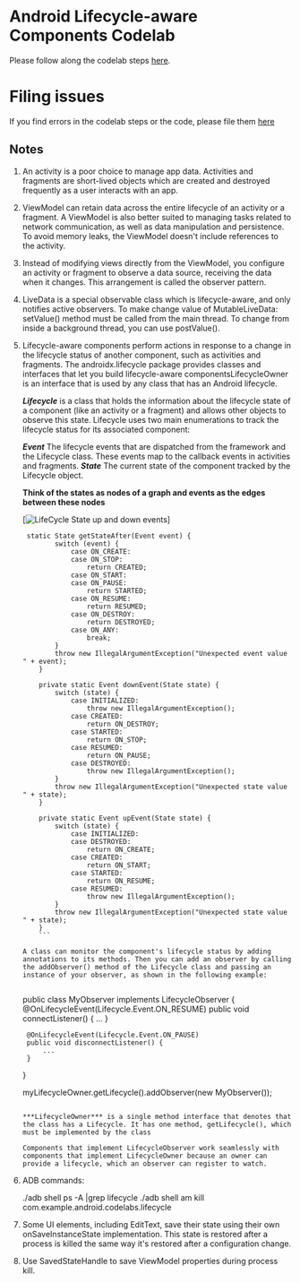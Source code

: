 # Android Lifecycle-aware Components Codelab

Please follow along the codelab steps [here](https://codelabs.developers.google.com/codelabs/android-lifecycles/).

# Filing issues

If you find errors in the codelab steps or the code, please file them [here](https://github.com/googlecodelabs/android-lifecycles/issues/new)

## Notes

1. An activity is a poor choice to manage app data.
   Activities and fragments are short-lived objects which are created and destroyed frequently as a user interacts with an app.

2. ViewModel can retain data across the entire lifecycle of an activity or a fragment.
   A ViewModel is also better suited to managing tasks related to network communication, as well as data manipulation and persistence.
   To avoid memory leaks, the ViewModel doesn't include references to the activity.

3. Instead of modifying views directly from the ViewModel, you configure an activity or fragment to observe a data source, receiving the data when it changes.
   This arrangement is called the observer pattern.

4. LiveData is a special observable class which is lifecycle-aware, and only notifies active observers.
   To make change value of MutableLiveData: setValue() method must be called from the main thread.
   To change from inside a background thread, you can use postValue().

5. Lifecycle-aware components perform actions in response to a change in the lifecycle status of another component, such as activities and fragments.
   The androidx.lifecycle package provides classes and interfaces that let you build lifecycle-aware componentsLifecycleOwner is an interface that is used by any class that has an Android lifecycle.

   ***Lifecycle*** is a class that holds the information about the lifecycle state of a component (like an activity or a fragment) and allows other objects to observe this state.
   Lifecycle uses two main enumerations to track the lifecycle status for its associated component:

   ***Event***
   The lifecycle events that are dispatched from the framework and the Lifecycle class. These events map to the callback events in activities and fragments.
   ***State***
   The current state of the component tracked by the Lifecycle object.

   **Think of the states as nodes of a graph and events as the edges between these nodes**

    [![LifeCycle State  up and down events ](https://developer.android.com/images/topic/libraries/architecture/lifecycle-states.svg)]

    ```
     static State getStateAfter(Event event) {
            switch (event) {
                case ON_CREATE:
                case ON_STOP:
                    return CREATED;
                case ON_START:
                case ON_PAUSE:
                    return STARTED;
                case ON_RESUME:
                    return RESUMED;
                case ON_DESTROY:
                    return DESTROYED;
                case ON_ANY:
                    break;
            }
            throw new IllegalArgumentException("Unexpected event value " + event);
        }

        private static Event downEvent(State state) {
            switch (state) {
                case INITIALIZED:
                    throw new IllegalArgumentException();
                case CREATED:
                    return ON_DESTROY;
                case STARTED:
                    return ON_STOP;
                case RESUMED:
                    return ON_PAUSE;
                case DESTROYED:
                    throw new IllegalArgumentException();
            }
            throw new IllegalArgumentException("Unexpected state value " + state);
        }

        private static Event upEvent(State state) {
            switch (state) {
                case INITIALIZED:
                case DESTROYED:
                    return ON_CREATE;
                case CREATED:
                    return ON_START;
                case STARTED:
                    return ON_RESUME;
                case RESUMED:
                    throw new IllegalArgumentException();
            }
            throw new IllegalArgumentException("Unexpected state value " + state);
        }
        ```

    A class can monitor the component's lifecycle status by adding annotations to its methods. Then you can add an observer by calling the addObserver() method of the Lifecycle class and passing an instance of your observer, as shown in the following example:


    ```
    public class MyObserver implements LifecycleObserver {
        @OnLifecycleEvent(Lifecycle.Event.ON_RESUME)
        public void connectListener() {
            ...
        }

        @OnLifecycleEvent(Lifecycle.Event.ON_PAUSE)
        public void disconnectListener() {
            ...
        }
    }

    myLifecycleOwner.getLifecycle().addObserver(new MyObserver());
    ```

   ***LifecycleOwner*** is a single method interface that denotes that the class has a Lifecycle. It has one method, getLifecycle(), which must be implemented by the class

   Components that implement LifecycleObserver work seamlessly with components that implement LifecycleOwner because an owner can provide a lifecycle, which an observer can register to watch.

6. ADB commands:

    ./adb shell ps -A |grep lifecycle
    ./adb shell am kill com.example.android.codelabs.lifecycle

7. Some UI elements, including EditText, save their state using their own onSaveInstanceState implementation.
   This state is restored after a process is killed the same way it's restored after a configuration change.

8. Use SavedStateHandle to save ViewModel properties during process kill.
